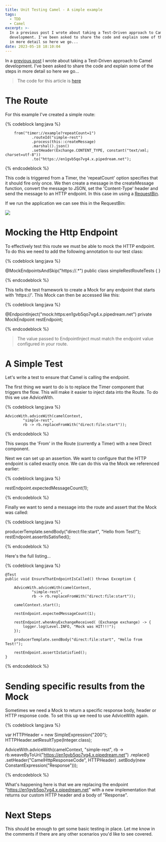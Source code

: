 ```yaml
---
title: Unit Testing Camel - A simple example
tags:
  - TDD
  - Camel
excerpt: >-
  In a previous post I wrote about taking a Test-Driven approach to Camel
  development. I've been asked to share the code and explain some of the steps
  in more detail so here we go...
date: 2023-05-18 18:10:04
---
```



In a [previous post](https://nickmck.net/2023/03/31/Apache-Camel/) I wrote about taking a Test-Driven approach to Camel development. I've been asked to share the code and explain some of the steps in more detail so here we go...

> The code for this article is [here](https://github.com/nickmza/camel-tdd.git)

# The Route

For this example I've created a simple route:

{% codeblock lang:java %}

        from("timer://example?repeatCount=1")
                .routeId("simple-rest")
                .process(this::createMessage)
                .marshal().json()
                .setHeader(Exchange.CONTENT_TYPE, constant("text/xml; charset=utf-8"))
                .to("https://en1gvb5qo7vg4.x.pipedream.net");

{% endcodeblock %}

This code is triggered from a Timer, the 'repeatCount' option specifies that it should fire only once. We then create a message in the createMessage function, convert the message to JSON, set the 'Content-Type' header and send the message to an HTTP endpoint. In this case im using a [RequestBin](https://public.requestbin.com/).

If we run the application we can see this in the RequestBin:

<img src="./camel1.png" />

# Mocking the Http Endpoint
To effectively test this route we must be able to mock the HTTP endpoint. To do this we need to add the following annotation to our test class:

{% codeblock lang:java %}

@MockEndpointsAndSkip("https://.*")
public class simpleRestRouteTests {
}

{% endcodeblock %}

This tells the test framework to create a Mock for any endpoint that starts with 'https://'. This Mock can then be accessed like this:

{% codeblock lang:java %}

@EndpointInject("mock:https:en1gvb5qo7vg4.x.pipedream.net")
private MockEndpoint restEndpoint;

{% endcodeblock %}

> The value passed to EndpointInject must match the endpoint value configured in your route. 

# A Simple Test

Let's write a test to ensure that Camel is calling the endpoint. 

The first thing we want to do is to replace the Timer component that triggers the flow. This will make it easier to inject data into the Route. To do this we use AdviceWith.

{% codeblock lang:java %}

    AdviceWith.adviceWith(camelContext,
            "simple-rest",
            rb -> rb.replaceFromWith("direct:file:start"));

{% endcodeblock %}

This swops the 'From' in the Route (currently a Timer) with a new Direct component. 

Next we can set up an assertion. We want to configure that the HTTP endpoint is called exactly once. We can do this via the Mock we referenced earlier: 

{% codeblock lang:java %}

restEndpoint.expectedMessageCount(1);

{% endcodeblock %}

Finally we want to send a message into the route and assert that the Mock was called:


{% codeblock lang:java %}

producerTemplate.sendBody("direct:file:start", "Hello from Test!");
restEndpoint.assertIsSatisfied();

{% endcodeblock %}

Here's the full listing...

{% codeblock lang:java %}

    @Test
    public void EnsureThatEndpointIsCalled() throws Exception {

        AdviceWith.adviceWith(camelContext,
                "simple-rest",
                rb -> rb.replaceFromWith("direct:file:start"));

        camelContext.start();

        restEndpoint.expectedMessageCount(1);

        restEndpoint.whenAnyExchangeReceived( (Exchange exchange) -> {
            logger.log(Level.INFO, "Mock was HIT!!!");
        });

        producerTemplate.sendBody("direct:file:start", "Hello from Test!");

        restEndpoint.assertIsSatisfied();
    }

{% endcodeblock %}

# Sending specific results from the Mock
Sometimes we need a Mock to return a specific response body, header or HTTP response code. To set this up we need to use AdviceWith again.

{% codeblock lang:java %}

var HTTPHeader = new SimpleExpression("200");
HTTPHeader.setResultType(Integer.class);

AdviceWith.adviceWith(camelContext,
        "simple-rest",
        rb -> rb.weaveByToUri("https://en1gvb5qo7vg4.x.pipedream.net")
                .replace()
                .setHeader("CamelHttpResponseCode", HTTPHeader)
                .setBody(new ConstantExpression("Response")));

{% endcodeblock %}

What's happening here is that we are replacing the endpoint "https://en1gvb5qo7vg4.x.pipedream.net" with a new implementation that returns our custom HTTP header and a body of "Response".

# Next Steps
This should be enough to get some basic testing in place. Let me know in the comments if there are any other scenarios you'd like to see covered.
